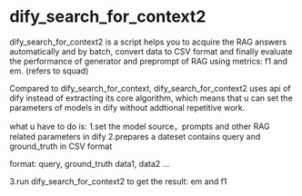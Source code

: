 # dify_search_for_context2 

dify_search_for_context2 is a script helps you to acquire the RAG answers automatically and by batch, convert data to CSV format and finally evaluate the performance of generator and preprompt of RAG using metrics: f1 and em. (refers to squad)

Compared to dify_search_for_context, dify_search_for_context2 uses api of dify instead of extracting its core algorithm, which means that u can set the parameters of models in dify without addtional repetitive work. 

what u have to do is:
1.set the model source，prompts and other RAG related parameters in dify
2.prepares a dateset contains query and ground_truth in CSV format

  format:
    query, ground_truth
    data1, data2
    ...

3.run dify_search_for_context2 to get the result: em and f1

